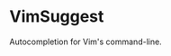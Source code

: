 # VimSuggest
Autocompletion for Vim's command-line.
<div style="display: none;">

					*backtick-expansion* *`-expansion*
On Unix and a few other systems you can also use backticks for the file name
argument, for example: >
	:next `find . -name ver\\*.c -print`
	:view `ls -t *.patch  \| head -n1`
Vim will run the command in backticks using the 'shell' and use the standard
output as argument for the given Vim command (error messages from the shell
command will be discarded).


					*starstar-wildcard*
Expanding "**" is possible on Unix, Win32, macOS and a few other systems (but
it may depend on your 'shell' setting on Unix and macOS. It's known to work
correctly for zsh; for bash this requires at least bash version >= 4.X).
This allows searching a directory tree.  This goes up to 100 directories deep.
Note there are some commands where this works slightly differently, see
|file-searching|.
Example: >
	:n **/*.txt




let s=reltime()|call getcompletion('find **', 'cmdline')|echo s->reltime()->reltimestr()
1sec in vim/*

- Use symbol-based navigation (:h E387 include-search). To search inside files
  for symbols (ignoring comments) use ':il /pat'. Use `<num>[<tab>` to jump to
  the <num> occurance of the symbol shown by ':il'. `[<tab>` jumps to first
  definition, just like 'gd'. 'ilist' etc. search #include'd files while
  'dlist' lists symbols defined under #define. (Note: `gd` also goes to
  definition, but it searches within the bufer and highlights all matches
  unlike `[<tab>`.). See the section at the end of this file.
- Search buffer using ':g//' or ':g//caddexpr' (cmdline add expr to quickfix).
- If you have a lot of files to edit (say log files) for some symbol, fill a
  buffer (see command below) with filenames and use `gf` to go through files
  and `<c-o>` to bounce back.
  `:enew \| :r !find . -type f -name "*.log"`

(video=pattern search, alwayson, border, searching defs, multiword search)
❯ video=keymaps

	While the menu is active these keys have special meanings:
	CTRL-P		- go to the previous entry
	CTRL-N		- go to the next entry
	<Left> <Right>	- select previous/next match (like CTRL-P/CTRL-N)
	<PageUp>	- select a match several entries back
	<PageDown>	- select a match several entries further
	<Up>		- in filename/menu name completion: move up into
			  parent directory or parent menu.
	<Down>		- in filename/menu name completion: move into a
			  subdirectory or submenu.
	<CR>		- in menu completion, when the cursor is just after a
			  dot: move into a submenu.
	CTRL-E		- end completion, go back to what was there before
			  selecting a match.
	CTRL-Y		- accept the currently selected match and stop
			  completion.

	If you want <Left> and <Right> to move the cursor instead of selecting
	a different match, use this: >vim
		cnoremap <Left> <Space><BS><Left>
		cnoremap <Right> <Space><BS><Right>

async: folding and highlighting
multiple highlighting when one pattern has highlighting and next one is searched

during hls
&redrawtime=2000 
	'redrawtime' specifies the maximum time spent on finding matches.

:{count}fin[d][!] [++opt] [+cmd] {file}

complete(range-command)

  -- The `vim.fn.getcompletion` does not return `*no*cursorline` option.
      -- cmp-cmdline corrects `no` prefix for option name.
      local is_option_name_completion = OPTION_NAME_COMPLETION_REGEX:match_str(cmdline) ~= nil
o

- boost productiviryt
  if you hate plugin this is the one you want.
you may dislike popup that covers your buffer, but you have horizontal menu
not just about saving a tab, but saving many tabs and <bs>


After selecting a list from the popup menu of `fuzzy.QuickfixHistory()` or `fuzzy.LoclistHistory()`, you can automatically open the quickfix or location-list window. Add the following autocmd group:

```vim
augroup scope-quickfix-history
    autocmd!
    autocmd QuickFixCmdPost chistory cwindow
    autocmd QuickFixCmdPost lhistory lwindow
augroup END
```
</div>
